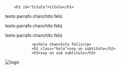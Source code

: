 <!DOCTYPE html>
<html>
<head>
    <link rel="stylesheet"href="style.css"/>
						<title>blog de chanchito</title>
</head>
<body>
						
		<h1 id="titulo">titulo</h1>	
<p class="texto">texto parrafo chanchito feliz</p>
<p class="texto especial">texto parrafo chanchito  feliz</p>
<p class="especial">texto parrafo chanchito  feliz</p>

<div>
						
				<p>hola chanchito feliz</p>
				<h2 class="hola">soy un subtitulo</h2>
				<h3>soy un sub subtitulo</h3>
</div>

<img src="images.jpeg" alt="logo">


</body>
</html>

